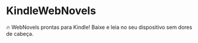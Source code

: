 # KindleWebNovels
🔥 WebNovels prontas para Kindle! Baixe e leia no seu dispositivo sem dores de cabeça.
